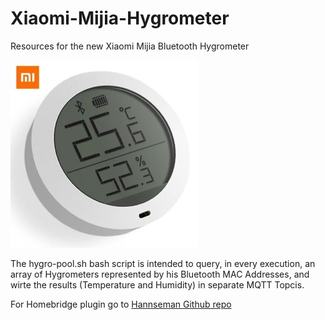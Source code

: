 # Xiaomi-Mijia-Hygrometer
Resources for the new Xiaomi Mijia Bluetooth Hygrometer

![alt text](https://github.com/GSanCap/Xiaomi-Mijia-Hygrometer/blob/master/Hygrometer.jpg "Xiaomi Bluetooth Hygrometer")

The hygro-pool.sh bash script is intended to query, in every execution, an array of Hygrometers represented by his Bluetooth MAC Addresses, and wirte the results (Temperature and Humidity) in separate MQTT Topcis.

For Homebridge plugin go to [Hannseman Github repo](https://github.com/hannseman/homebridge-mi-hygrothermograph)
